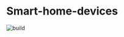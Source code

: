 # Smart-home-devices

![build](https://github.com/DankersW/smart-home-devices/workflows/build/badge.svg)
